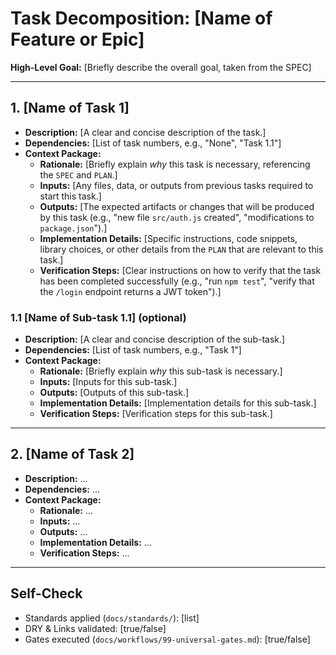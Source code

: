 # Task Decomposition: [Name of Feature or Epic]

**High-Level Goal:** [Briefly describe the overall goal, taken from the SPEC]

---

## 1. [Name of Task 1]

*   **Description:** [A clear and concise description of the task.]
*   **Dependencies:** [List of task numbers, e.g., "None", "Task 1.1"]
*   **Context Package:**
    *   **Rationale:** [Briefly explain *why* this task is necessary, referencing the `SPEC` and `PLAN`.]
    *   **Inputs:** [Any files, data, or outputs from previous tasks required to start this task.]
    *   **Outputs:** [The expected artifacts or changes that will be produced by this task (e.g., "new file `src/auth.js` created", "modifications to `package.json`").]
    *   **Implementation Details:** [Specific instructions, code snippets, library choices, or other details from the `PLAN` that are relevant to this task.]
    *   **Verification Steps:** [Clear instructions on how to verify that the task has been completed successfully (e.g., "run `npm test`", "verify that the `/login` endpoint returns a JWT token").]

### 1.1 [Name of Sub-task 1.1] (optional)

*   **Description:** [A clear and concise description of the sub-task.]
*   **Dependencies:** [List of task numbers, e.g., "Task 1"]
*   **Context Package:**
    *   **Rationale:** [Briefly explain *why* this sub-task is necessary.]
    *   **Inputs:** [Inputs for this sub-task.]
    *   **Outputs:** [Outputs of this sub-task.]
    *   **Implementation Details:** [Implementation details for this sub-task.]
    *   **Verification Steps:** [Verification steps for this sub-task.]

---

## 2. [Name of Task 2]

*   **Description:** ...
*   **Dependencies:** ...
*   **Context Package:**
    *   **Rationale:** ...
    *   **Inputs:** ...
    *   **Outputs:** ...
    *   **Implementation Details:** ...
    *   **Verification Steps:** ...

---

## Self-Check

-   Standards applied (`docs/standards/`): [list]
-   DRY & Links validated: [true/false]
-   Gates executed (`docs/workflows/99-universal-gates.md`): [true/false]
